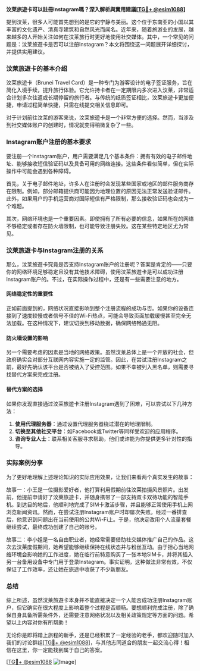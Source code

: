 **汶莱旅遊卡可以註冊Instagram嗎？深入解析與實用建議[[TG💪+ @esim1088](https://t.me/s/esim1088)]**

提到汶莱，很多人可能首先想到的是它的宁静与美丽。这个位于东南亚的小国以其丰富的文化遗产、清真寺建筑和自然风光而闻名。近年来，随着旅游业的发展，越来越多的人开始关注如何在汶莱旅行时更好地使用社交媒体。其中，一个常见的问题是：汶莱旅遊卡是否可以注册Instagram？本文将围绕这一问题展开详细探讨，并提供实用建议。

### 汶莱旅遊卡的基本介绍

汶莱旅遊卡（Brunei Travel Card）是一种专门为游客设计的电子签证服务，旨在简化入境手续，提升旅行体验。它允许持卡者在一定期限内多次进入汶莱，非常适合计划多次往返或长期停留的旅行者。与传统的纸质签证相比，汶莱旅遊卡更加便捷，申请过程简单快捷，只需在线提交相关信息即可。

对于计划前往汶莱的游客来说，汶莱旅遊卡是一个非常方便的选择。然而，当涉及到社交媒体账户的创建时，情况就变得稍微复杂了一些。

### Instagram账户注册的基本要求

要注册一个Instagram账户，用户需要满足几个基本条件：拥有有效的电子邮件地址、能够接收短信验证码以及具备可用的网络连接。这些条件看似简单，但在实际操作中可能会遇到各种障碍。

首先，关于电子邮件地址，许多人在注册时会发现某些国家或地区的邮件服务商存在限制。例如，部分邮箱提供商可能因为地理位置的原因无法正常发送验证邮件。此外，如果用户的手机运营商对国际短信有严格限制，那么接收验证码也会成为一个难题。

其次，网络环境也是一个重要因素。即使拥有了所有必要的信息，如果所在的网络不够稳定或者存在防火墙限制，也可能导致注册失败。这在某些特定地区尤为常见。

### 汶莱旅遊卡与Instagram注册的关系

那么，汶莱旅遊卡究竟是否支持Instagram账户的注册呢？答案是肯定的——只要你的网络环境足够稳定且没有其他技术障碍，使用汶莱旅遊卡是可以成功注册Instagram账户的。不过，在实际操作过程中，还是有一些需要注意的地方。

#### 网络稳定性的重要性

正如前面提到的，网络状况直接影响到整个注册流程的成功与否。如果你的设备连接到了速度较慢或者信号不佳的Wi-Fi热点，可能会导致页面加载缓慢甚至完全无法加载。在这种情况下，建议切换到移动数据，确保网络畅通无阻。

#### 防火墙设置的影响

另一个需要考虑的因素是当地的网络政策。虽然汶莱总体上是一个开放的社会，但政府确实会对部分互联网内容实施一定的监管。因此，在尝试注册Instagram之前，最好先确认该平台是否被纳入了受控范围。如果不幸被列入黑名单，则需要寻找替代方案来完成注册。

#### 替代方案的选择

如果你发现直接通过汶莱旅遊卡注册Instagram遇到了困难，可以尝试以下几种方法：

1. **使用代理服务器**：通过设置代理服务器绕过潜在的地理限制。
2. **切换至其他社交平台**：如Facebook或Twitter等同样受欢迎的应用程序。
3. **咨询专业人士**：联系相关客服寻求帮助，他们或许能为你提供更多针对性的指导。

### 实际案例分享

为了更好地理解上述理论知识的实际应用效果，让我们来看两个真实发生的故事：

故事一：小王是一位摄影爱好者，他打算利用假期前往汶莱拍摄风景照片。出发前，他提前申请好了汶莱旅遊卡，并随身携带了一部支持双卡双待功能的智能手机。到达目的地后，他顺利地完成了SIM卡激活步骤，并且能够正常使用手机上网浏览新闻资讯。然而，在尝试注册Instagram账户时却屡次失败。经过一番排查后，他意识到问题出在当前使用的公共Wi-Fi上。于是，他决定改用个人流量套餐继续尝试，最终成功创建了自己的账号。

故事二：李小姐是一名自由职业者，她经常需要借助社交媒体推广自己的作品。这次去汶莱度假期间，她希望能够继续保持在线状态并与粉丝互动。由于担心当地网络环境会影响她的工作进度，她在临行前特意购买了一张本地SIM卡，并将其插入另一台备用设备中专门用于登录Instagram。事实证明，这种做法非常有效，不仅保证了工作效率，还让她在旅途中收获了不少新朋友。

### 总结

综上所述，虽然汶莱旅遊卡本身并不能直接决定一个人能否成功注册Instagram账户，但它确实在很大程度上影响着整个过程是否顺畅。要想顺利完成注册，除了确保自身具备所需条件外，还需要注意网络状况以及相关政策规定等方面的问题。希望以上内容对你有所帮助！

无论你是即将踏上旅程的新手，还是已经积累了一定经验的老手，都欢迎随时加入我们的讨论群组[[TG💪+ @esim1088](https://t.me/s/esim1088)]，与其他志同道合的朋友一起交流心得！相信在这里，你一定能找到属于自己的答案。

[[TG💪+ @esim1088](https://t.me/s/esim1088) ![Image](https://i.postimg.cc/4NQfJmqS/Snipaste-2025-05-13-00-14-12.png)]